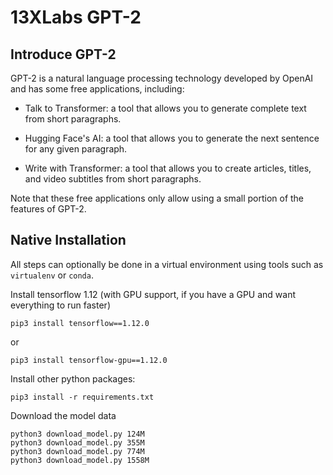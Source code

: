 # 13XLabs GPT-2

## Introduce GPT-2
GPT-2 is a natural language processing technology developed by OpenAI and has some free applications, including:

- Talk to Transformer: a tool that allows you to generate complete text from short paragraphs.

- Hugging Face's AI: a tool that allows you to generate the next sentence for any given paragraph.

- Write with Transformer: a tool that allows you to create articles, titles, and video subtitles from short paragraphs.

Note that these free applications only allow using a small portion of the features of GPT-2.

## Native Installation

All steps can optionally be done in a virtual environment using tools such as `virtualenv` or `conda`.

Install tensorflow 1.12 (with GPU support, if you have a GPU and want everything to run faster)
```
pip3 install tensorflow==1.12.0
```
or
```
pip3 install tensorflow-gpu==1.12.0
```

Install other python packages:
```
pip3 install -r requirements.txt
```

Download the model data
```
python3 download_model.py 124M
python3 download_model.py 355M
python3 download_model.py 774M
python3 download_model.py 1558M
```